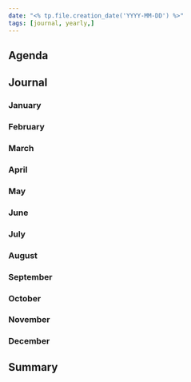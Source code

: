 ```yaml
---
date: "<% tp.file.creation_date('YYYY-MM-DD') %>"
tags: [journal, yearly,]
---
```


## Agenda

## Journal
### January
### February
### March
### April
### May
### June
### July
### August
### September
### October
### November
### December

## Summary